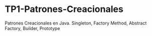 # TP1-Patrones-Creacionales
Patrones Creacionales en Java. Singleton, Factory Method, Abstract Factory, Builder, Prototype

